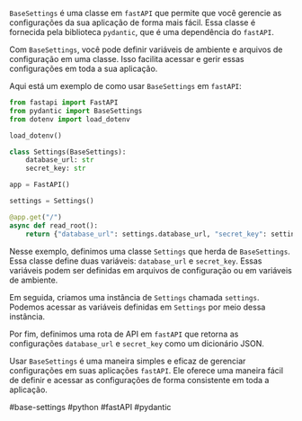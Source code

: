 `BaseSettings` é uma classe em `fastAPI` que permite que você gerencie as configurações da sua aplicação de forma mais fácil. Essa classe é fornecida pela biblioteca `pydantic`, que é uma dependência do `fastAPI`.

Com `BaseSettings`, você pode definir variáveis de ambiente e arquivos de configuração em uma classe. Isso facilita acessar e gerir essas configurações em toda a sua aplicação.

Aqui está um exemplo de como usar `BaseSettings` em `fastAPI`:

```python
from fastapi import FastAPI
from pydantic import BaseSettings
from dotenv import load_dotenv

load_dotenv()

class Settings(BaseSettings):
    database_url: str
    secret_key: str

app = FastAPI()

settings = Settings()

@app.get("/")
async def read_root():
    return {"database_url": settings.database_url, "secret_key": settings.secret_key}
```

Nesse exemplo, definimos uma classe `Settings` que herda de `BaseSettings`. Essa classe define duas variáveis: `database_url` e `secret_key`. Essas variáveis podem ser definidas em arquivos de configuração ou em variáveis de ambiente.

Em seguida, criamos uma instância de `Settings` chamada `settings`. Podemos acessar as variáveis definidas em `Settings` por meio dessa instância.

Por fim, definimos uma rota de API em `fastAPI` que retorna as configurações `database_url` e `secret_key` como um dicionário JSON.

Usar `BaseSettings` é uma maneira simples e eficaz de gerenciar configurações em suas aplicações `fastAPI`. Ele oferece uma maneira fácil de definir e acessar as configurações de forma consistente em toda a aplicação.

#base-settings #python #fastAPI #pydantic

